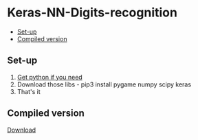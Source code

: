 # Keras-NN-Digits-recognition
- [Set-up](#Set-up)
- [Compiled version](#Compiled_ver)

## Set-up
1. [Get python if you need](https://www.python.org/ftp/python/3.7.4/python-3.7.4-amd64-webinstall.exe)
2. Download those libs - pip3 install pygame numpy scipy keras
3. That's it 

## Compiled version
[Download](https://doc-0k-3g-docs.googleusercontent.com/docs/securesc/m8kh7e2j4nchuqthmf6fv7ehii95j4o8/fdlblc3o85at9j87dhkjdn110ub3mhao/1615909050000/17159628019655923685/17159628019655923685/1V27dBRnh5YruamfYAmXJH66z3F_S8KeT?e=download&authuser=0&nonce=p5srde3khcdvg&user=17159628019655923685&hash=5ehd86fcrnph39ehef62eotlplba13if)
